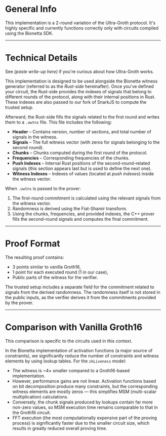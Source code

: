# General Info

This implementation is a 2-round variation of the Ultra-Groth protocol. It's highly specific and currently functions correctly only with circuits compiled using the Bionetta SDK.

---

# Technical Details

See *(paste write-up here)* if you're curious about how Ultra-Groth works.

This implementation is designed to be used alongside the Bionetta witness generator (referred to as the *Rust-side* hereinafter). Once you've defined your circuit, the Rust-side provides the indexes of signals that belong to different rounds of the protocol, along with their internal positions in Rust. These indexes are also passed to our fork of SnarkJS to compute the trusted setup.

Afterward, the Rust-side fills the signals related to the first round and writes them to a `.uwtns` file. This file includes the following:

- **Header** – Contains version, number of sections, and total number of signals in the witness.
- **Signals** – The full witness vector (with zeros for signals belonging to the second round).
- **Chunks** – Chunks computed during the first round of the protocol.
- **Frequencies** – Corresponding frequencies of the chunks.
- **Push Indexes** – Internal Rust positions of the second-round-related signals (this section appears last but is used to define the next one).
- **Witness Indexes** – Indexes of values (located at *push indexes*) inside the witness vector.

When `.uwtns` is passed to the prover:

1. The first-round commitment is calculated using the relevant signals from the witness vector.
2. Randomness is derived using the Fiat-Shamir transform.
3. Using the chunks, frequencies, and provided indexes, the C++ prover fills the second-round signals and computes the final commitment.

---

# Proof Format

The resulting proof contains:

- 3 points similar to vanilla Groth16,
- 1 point for each executed round (1 in our case),
- Public parts of the witness for the verifier.

The trusted setup includes a separate field for the commitment related to signals from the derived randomness. The randomness itself is not stored in the public inputs, as the verifier derives it from the commitments provided by the prover.

---

# Comparison with Vanilla Groth16

This comparison is specific to the circuits used in this context.

In the Bionetta implementation of activation functions (a major source of constraints), we significantly reduce the number of constraints and witness elements by using lookup tables. For the `zkLiveness` model:

- The witness is ~4× smaller compared to a Groth16-based implementation.
- However, performance gains are not linear. Activation functions based on bit decomposition produce many constraints, but the corresponding witness elements are mostly zeros — this simplifies MSM (multi-scalar multiplication) calculations.
- Conversely, the chunk signals produced by lookups contain far more non-zero values, so MSM execution time remains comparable to that in the Groth16 circuit.
- FFT execution (the most computationally expensive part of the proving process) is significantly faster due to the smaller circuit size, which results in greatly reduced overall proving time.
